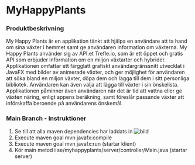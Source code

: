 # MyHappyPlants

### Produktbeskrivning
My Happy Plants är en applikation tänkt att hjälpa en användare att ta hand om sina växter i hemmet samt ge användaren information om växterna. My Happy Plants använder sig av API:et Trefle.io, som är ett öppet och gratis API som erbjuder information om en miljon växtarter och hybrider. Applikationen omfattar ett färgglatt grafiskt användargränssnitt utvecklat i JavaFX med bilder av animerade växter, och ger möjlighet för användaren att söka bland en miljon växter, döpa dem och lägga till dem i sitt personliga bibliotek. Användaren kan även välja att lägga till växter i sin önskelista.
Applikationen påminner även användaren när det är tid att vattna eller ge växten näring, enligt appens beräkning, samt föreslår passande växter att införskaffa beroende på användarens önskemål.

### Main Branch - Instruktioner
1. Se till att alla maven dependencies har laddats in
![bild](https://user-images.githubusercontent.com/77005138/114137664-cd6c0d80-990c-11eb-8350-bdc3172e48d7.png)
2. Execute maven goal mvn javafx:compile
3. Execute maven goal mvn javafx:run (startar klient)
4. Kör main metod i se/myhappyplants/server/controller/Main.java (startar server)

